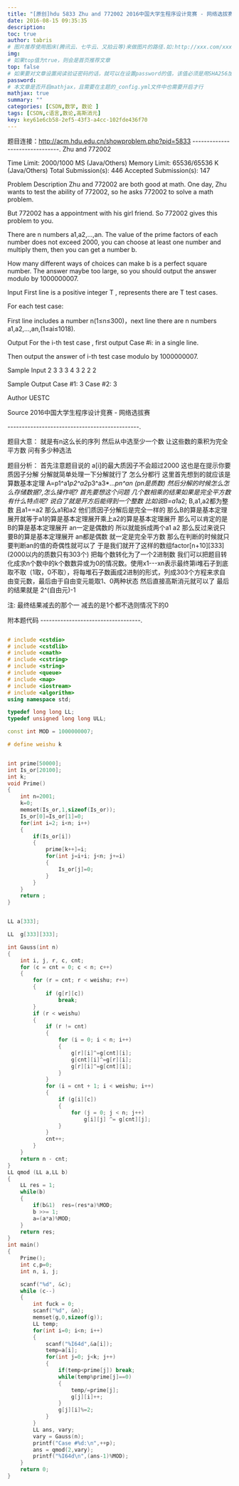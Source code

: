 ```yaml
---
title: "[原创]hdu 5833 Zhu and 772002 2016中国大学生程序设计竞赛 - 网络选拔赛1002  [质因子分解+高斯消元]【数论】"
date: 2016-08-15 09:35:35
description:
toc: true
author: tabris
# 图片推荐使用图床(腾讯云、七牛云、又拍云等)来做图片的路径.如:http://xxx.com/xxx.jpg
img:
# 如果top值为true，则会是首页推荐文章
top: false
# 如果要对文章设置阅读验证密码的话，就可以在设置password的值，该值必须是用SHA256加密后的密码，防止被他人识破
password:
# 本文章是否开启mathjax，且需要在主题的_config.yml文件中也需要开启才行
mathjax: true
summary: ""
categories: [CSDN,数学, 数论 ]
tags: [CSDN,c语言,数论,高斯消元]
key: key61e6cb58-2ef5-43f3-a4cc-102fde436f70
---
```


题目连接：http://acm.hdu.edu.cn/showproblem.php?pid=5833
-------------------------------.
Zhu and 772002

Time Limit: 2000/1000 MS (Java/Others)    Memory Limit: 65536/65536 K (Java/Others)
Total Submission(s): 446    Accepted Submission(s): 147


Problem Description
Zhu and 772002 are both good at math. One day, Zhu wants to test the ability of 772002, so he asks 772002 to solve a math problem.

But 772002 has a appointment with his girl friend. So 772002 gives this problem to you.

There are n numbers a1,a2,...,an. The value of the prime factors of each number does not exceed 2000, you can choose at least one number and multiply them, then you can get a number b.

How many different ways of choices can make b is a perfect square number. The answer maybe too large, so you should output the answer modulo by 1000000007.


Input
First line is a positive integer T , represents there are T test cases.

For each test case:

First line includes a number n(1≤n≤300)，next line there are n numbers a1,a2,...,an,(1≤ai≤1018).


Output
For the i-th test case , first output Case #i: in a single line.

Then output the answer of i-th test case modulo by 1000000007.


Sample Input
2
3
3 3 4
3
2 2 2


Sample Output
Case #1:
3
Case #2:
3


Author
UESTC


Source
2016中国大学生程序设计竞赛 - 网络选拔赛

----------------------------------------------.

题目大意： 就是有n这么长的序列  然后从中选至少一个数  让这些数的乘积为完全平方数 问有多少种选法

题目分析：
	首先注意题目说的 a[i]的最大质因子不会超过2000   这也是在提示你要质因子分解  分解就简单处理一下分解就行了 怎么分都行
	这里首先想到的就应该是算数基本定理
	A=p1^a1*p2^a2*p3^a3*...*pn^an  (pn是质数)
	然后分解的时候怎么怎么存储数据?,怎么操作呢?
	首先要想这个问题
	几个数相乘的结果如果是完全平方数 有什么特点呢?
	说白了就是开方后能得到一个整数
	比如说B=a1*a2; B,a1,a2都为整数 且a1==a2
	那么a1和a2 他们质因子分解后是完全一样的
	那么B的算是基本定理展开就等于a1的算是基本定理展开乘上a2的算是基本定理展开
	那么可以肯定的是B的算是基本定理展开 an一定是偶数的  所以就能拆成两个a1 a2
	那么反过来说只要B的算是基本定理展开 an都是偶数 就一定是完全平方数
	那么在判断的时候就只要判断an的值的奇偶性就可以了
	于是我们就开了这样的数组factor[n+10][333]  (2000以内的质数只有303个)
	把每个数转化为了一个2进制数
	我们可以把题目转化成求n个数中的k个数数异或为0的情况数。使用x1---xn表示最终第i堆石子到底取不取（1取，0不取），将每堆石子数画成2进制的形式，列成303个方程来求自由变元数，最后由于自由变元能取1、0两种状态
然后直接高斯消元就可以了
最后的结果就是 2^(自由元)-1

注: 最终结果减去的那个一 减去的是1个都不选则情况下的0

附本题代码
-----------------------------------.
```C++ hdu 5833

# include <cstdio>
# include <cstdlib>
# include <cmath>
# include <cstring>
# include <string>
# include <queue>
# include <map>
# include <iostream>
# include <algorithm>
using namespace std;

typedef long long LL;
typedef unsigned long long ULL;

const int MOD = 1000000007;

# define weishu k


int prime[50000];
int Is_or[20100];
int k;
void Prime()
{
    int n=2001;
    k=0;
    memset(Is_or,1,sizeof(Is_or));
    Is_or[0]=Is_or[1]=0;
    for(int i=2; i<n; i++)
    {
        if(Is_or[i])
        {
            prime[k++]=i;
            for(int j=i+i; j<n; j+=i)
            {
                Is_or[j]=0;
            }
        }
    }
    return ;
}


LL a[333];

LL  g[333][333];

int Gauss(int n)
{
    int i, j, r, c, cnt;
    for (c = cnt = 0; c < n; c++)
    {
        for (r = cnt; r < weishu; r++)
        {
            if (g[r][c])
                break;
        }
        if (r < weishu)
        {
            if (r != cnt)
            {
                for (i = 0; i < n; i++)
                {
                    g[r][i]^=g[cnt][i];
                    g[cnt][i]^=g[r][i];
                    g[r][i]^=g[cnt][i];
                }
            }
            for (i = cnt + 1; i < weishu; i++)
            {
                if (g[i][c])
                {
                    for (j = 0; j < n; j++)
                        g[i][j] ^= g[cnt][j];
                }
            }
            cnt++;
        }
    }
    return n - cnt;
}
LL qmod (LL a,LL b)
{
    LL res = 1;
    while(b)
    {
        if(b&1)  res=(res*a)%MOD;
        b >>= 1;
        a=(a*a)%MOD;
    }
    return res;
}
int main()
{
    Prime();
    int c,p=0;
    int n, i, j;

    scanf("%d", &c);
    while (c--)
    {
        int fuck = 0;
        scanf("%d", &n);
        memset(g,0,sizeof(g));
        LL temp;
        for(int i=0; i<n; i++)
        {
            scanf("%I64d",&a[i]);
            temp=a[i];
            for(int j=0; j<k; j++)
            {
                if(temp<prime[j]) break;
                while(temp%prime[j]==0)
                {
                    temp/=prime[j];
                    g[j][i]++;
                }
                g[j][i]%=2;
            }
        }
        LL ans, vary;
        vary = Gauss(n);
        printf("Case #%d:\n",++p);
        ans = qmod(2,vary);
        printf("%I64d\n",(ans-1)%MOD);
    }
    return 0;
}
```